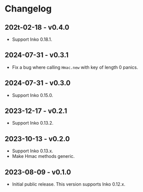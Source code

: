 # Changelog

## 202t-02-18 - v0.4.0

- Support Inko 0.18.1.

## 2024-07-31 - v0.3.1

- Fix a bug where calling `Hmac.new` with key of length 0 panics.

## 2024-07-31 - v0.3.0

- Support Inko 0.15.0.

## 2023-12-17 - v0.2.1

- Support Inko 0.13.2.

## 2023-10-13 - v0.2.0

- Support Inko 0.13.x.
- Make Hmac methods generic.

## 2023-08-09 - v0.1.0

- Initial public release. This version supports Inko 0.12.x.

